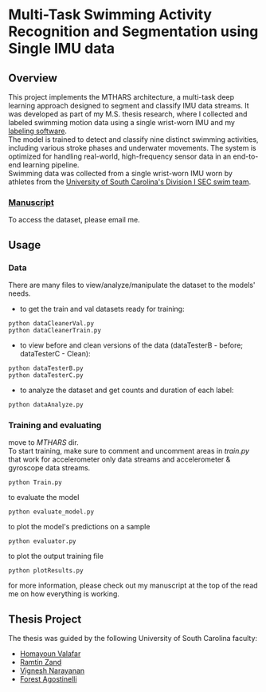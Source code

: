 # Multi-Task Swimming Activity Recognition and Segmentation using Single IMU data

## Overview
This project implements the MTHARS architecture, a multi-task deep learning approach designed to segment and classify IMU data streams. It was developed as part of my M.S. thesis research, where I collected and labeled swimming motion data using a single wrist-worn IMU and my [labeling software](https://github.com/markshperkin/LabelingSoftware).    
The model is trained to detect and classify nine distinct swimming activities, including various stroke phases and underwater movements. The system is optimized for handling real-world, high-frequency sensor data in an end-to-end learning pipeline.     
Swimming data was collected from a single wrist-worn IMU worn by athletes from the [University of South Carolina's Division I SEC swim team](https://gamecocksonline.com/sports/swimming/).       

### [Manuscript](https://github.com/markshperkin/SwimmingMTHARS/blob/main/menuscript.pdf) 

To access the dataset, please email me.  

## Usage

### Data
There are many files to view/analyze/manipulate the dataset to the models' needs.

 - to get the train and val datasets ready for training:
```
python dataCleanerVal.py
python dataCleanerTrain.py
```
 - to view before and clean versions of the data (dataTesterB - before; dataTesterC - Clean):
```
python dataTesterB.py
python dataTesterC.py
```
 - to analyze the dataset and get counts and duration of each label:
```bash
python dataAnalyze.py
```

### Training and evaluating
move to *MTHARS* dir.    
To start training, make sure to comment and uncomment areas in *train.py* that work for accelerometer only data streams and accelerometer & gyroscope data streams.     
```
python Train.py
```
to evaluate the model
```
python evaluate_model.py
```
to plot the model's predictions on a sample
```
python evaluator.py
```
to plot the output training file
```
python plotResults.py
```

for more information, please check out my manuscript at the top of the read me on how everything is working.

## Thesis Project
The thesis was guided by the following University of South Carolina faculty:  
 - [Homayoun Valafar](https://www.sc.edu/study/colleges_schools/engineering_and_computing/faculty-staff/homayounvalafar.php)
 - [Ramtin Zand](https://www.sc.edu/study/colleges_schools/engineering_and_computing/faculty-staff/zand.php)
 - [Vignesh Narayanan](https://sc.edu/study/colleges_schools/engineering_and_computing/faculty-staff/narayanan_vignesh.php)
 - [Forest Agostinelli](https://www.sc.edu/study/colleges_schools/engineering_and_computing/faculty-staff/forest_agostinelli.php)


